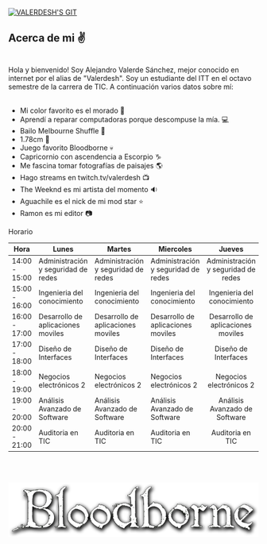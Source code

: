 <a href="https://cooltext.com"><img src="https://images.cooltext.com/5508906.png" width="1002" height="114" alt="VALERDESH'S GIT" /></a>

## Acerca de mi :v:
<br> 
 Hola y bienvenido! Soy Alejandro Valerde Sánchez, mejor conocido en internet por el alias de "Valerdesh". Soy un estudiante del ITT en el octavo semestre de la carrera de TIC. A continuación varios datos sobre mí:
 <br>
 <br>
 
 - Mi color favorito es el morado :purple_heart:
 - Aprendí a reparar computadoras porque descompuse la mía. :computer:
 - Bailo Melbourne Shuffle :dancer:
 - 1.78cm :straight_ruler:
 - Juego favorito Bloodborne :skull:
 - Capricornio con ascendencia a Escorpio :capricorn:
 - Me fascina tomar fotografías de paisajes :earth_americas:
 - Hago streams en twitch.tv/valerdesh :tv:
 - The Weeknd es mi artista del momento :sound:
 - Aguachile es el nick de mi mod star :star:
 - Ramon es mi editor :camera:
 
 Horario

| Hora          | Lunes                               | Martes                              | Miercoles                           |                Jueves               | Viernes                             |
|---------------|-------------------------------------|-------------------------------------|-------------------------------------|:-----------------------------------:|-------------------------------------|
| 14:00 - 15:00 | Administración y seguridad de redes | Administración y seguridad de redes | Administración y seguridad de redes | Administración y seguridad de redes | Administración y seguridad de redes |
| 15:00 - 16:00 |     Ingenieria del conocimiento     |     Ingenieria del conocimiento     |     Ingenieria del conocimiento     |     Ingenieria del conocimiento     |                                     |
| 16:00 - 17:00 |          Desarrollo de aplicaciones moviles         |          Desarrollo de aplicaciones moviles         |          Desarrollo de aplicaciones moviles         |          Desarrollo de aplicaciones moviles         |          Desarrollo de aplicaciones moviles         |
| 17:00 - 18:00 |         Diseño de Interfaces        |         Diseño de Interfaces        |         Diseño de Interfaces        |         Diseño de Interfaces        |         Diseño de Interfaces        |
| 18:00 - 19:00 |       Negocios electrónicos 2       |       Negocios electrónicos 2       |       Negocios electrónicos 2       |       Negocios electrónicos 2       |                                     |
| 19:00 - 20:00 |    Análisis Avanzado de Software    |    Análisis Avanzado de Software    |    Análisis Avanzado de Software    |    Análisis Avanzado de Software    |    Análisis Avanzado de Software    |
| 20:00 - 21:00 |           Auditoria en TIC          |           Auditoria en TIC          |           Auditoria en TIC          |           Auditoria en TIC          |                                     |
 
 <br>
 <br>
 
![Logo](images/bloodborne.png)

 
